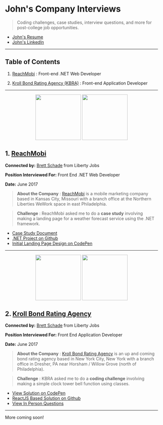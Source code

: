 # John's Company Interviews

> Coding challenges, case studies, interview questions, and more for post-college job opportunities.

- [John's Resume](https://drive.google.com/file/d/0B4L2bHrQgHD4SFd1UVp4TDNZZm8/view)
- [John's LinkedIn](https://www.linkedin.com/in/john-nguyen-10a4938b/)

---

## Table of Contents

1. [ReachMobi](#1-reachmobi) : Front-end .NET Web Developer

2. [Kroll Bond Rating Agency (KBRA)](#2-kroll-bond-rating-agency) : Front-end Application Developer

---

<p align="center">
  <img src="https://assets.dice.com/external/images/empLogos/f704817817a76a0531be8b5dfe090bb6.png" height="150" />
  <img src="https://preview.ibb.co/e3FDxk/scoutlooklogo.png" height="150" />
</p>

## 1. [ReachMobi](https://github.com/tehjawn/reachmobi)

**Connected by:** [Brett Schade](https://www.linkedin.com/in/brettschade/) from Liberty Jobs

**Position Interviewed For:** Front End .NET Web Developer

**Date:** June 2017

> **About the Company** : [ReachMobi](https://reachmobi.com/) is a mobile marketing company based in Kansas City, Missouri with a branch office at the Northern Liberties WeWork space in east Philadelphia.

> **Challenge** : ReachMobi asked me to do a **case study** involving making a landing page for a weather forecast service using the .NET framework.

- [Case Study Document](https://docs.google.com/document/d/1wemJg7qOxFM5pDCG3RyCtD9yGBhpKQ0ZjRgPZMKkBEU/edit)
- [.NET Project on Github](https://github.com/tehjawn/reachmobi)
- [Initial Landing Page Design on CodePen](https://codepen.io/tehjawn/pen/gRgpye)

---

<p align="center">
  <img src="http://www.aircraftinvestor.com/wp-content/uploads/2016/05/Kroll-Bond-Ratings-Agency-890x395.png" height="150"/>
  <img src="https://i.gyazo.com/4fa6564e41a8dbb832a1f407f8464a9d.png" height="150"/>
</p>

## 2. [Kroll Bond Rating Agency](https://github.com/tehjawn/kbra)

**Connected by:** [Brett Schade](https://www.linkedin.com/in/brettschade/) from Liberty Jobs

**Position Interviewed For:** Front End Application Developer

**Date:** June 2017

> **About the Company** : [Kroll Bond Rating Agency](https://www.krollbondratings.com/) is an up and coming bond rating agency based in New York City, New York with a branch office in Dresher, PA near Horsham / Willow Grove (north of Philadelphia).

> **Challenge** : KBRA asked me to do a **coding challenge** involving making a simple clock tower bell function using classes.

- [View Solution on CodePen](https://codepen.io/tehjawn/pen/KqgoQN)
- [ReactJS Based Solution on Github](https://github.com/tehjawn/kbra)
- [View In Person Questions](https://github.com/tehjawn/kbra/blob/master/InPersonQs.md)

---

More coming soon!
